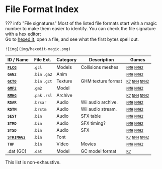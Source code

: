 # File Format Index

??? info "File signatures" 
    Most of the listed file formats start with a magic number to make them easier to identify. You can check the file signature with a hex editor:  
    Go to [hexed.it](https://hexed.it), open a file, and see what the first bytes spell out.

    ![img](img/hexedit-magic.png)

| ID / Name                  | File Ext.     | Category | Description        | Games                                                                                  |
| -------------------------- | ------------- | -------- | ------------------ | -------------------------------------------------------------------------------------- |
| [**`FLCG`**](flcg)         | `.gcl`        | Models   | Collisions meshes  | [`NMH`](/ghm_docs/games/NMH) [`NMH2`](/ghm_docs/games/NMH2)                            |
| **`GAN2`**                 | `.bin` `.ga2` | Anim     |                    | [`NMH`](/ghm_docs/games/NMH) [`NMH2`](/ghm_docs/games/NMH2)                            |
| [**`GCT0`**](gct0)         | `.bin` `.gct` | Texture  | GHM texture format | [`K7`](/ghm_docs/games/K7) [`NMH`](/ghm_docs/games/NMH) [`NMH2`](/ghm_docs/games/NMH2) |
| [**`GMF2`**](gmf2)         | `.gm2`        | Model    |                    | [`NMH`](/ghm_docs/games/NMH) [`NMH2`](/ghm_docs/games/NMH2)                            |
| [**`RMHG`**](rmhg)         | `.pak` `.rsl` | Archive  |                    | [`K7`](/ghm_docs/games/K7) [`NMH`](/ghm_docs/games/NMH) [`NMH2`](/ghm_docs/games/NMH2) |
| **`RSAR`**                 | `.brsar`      | Audio    | Wii audio archive. | [`NMH`](/ghm_docs/games/NMH) [`NMH2`](/ghm_docs/games/NMH2)                            |
| **`RSTM`**                 | `.brstm`      | Audio    | Wii audio stream.  | [`NMH`](/ghm_docs/games/NMH) [`NMH2`](/ghm_docs/games/NMH2)                            |
| **`SEST`**                 | `.bin`        | Audio    | SFX table          | [`NMH`](/ghm_docs/games/NMH) [`NMH2`](/ghm_docs/games/NMH2)                            |
| **`STMD`**                 | `.bin`        | Audio    | SFX timing?        | [`NMH`](/ghm_docs/games/NMH) [`NMH2`](/ghm_docs/games/NMH2)                            |
| **`STSD`**                 | `.bin`        | Audio    | SFX                | [`NMH`](/ghm_docs/games/NMH) [`NMH2`](/ghm_docs/games/NMH2)                            |
| [**`STRIMAG2`**](strimag2) | `.bin`        | Font     |                    | [`K7`](/ghm_docs/games/K7) [`NMH`](/ghm_docs/games/NMH) [`NMH2`](/ghm_docs/games/NMH2) |
| **`THP`**                  | `.bin`        | Video    | Movies             | [`NMH`](/ghm_docs/games/NMH) [`NMH2`](/ghm_docs/games/NMH2)                            |
| .dat (GC)                  | `.dat`        | Model    | GC model format    | [`K7`](/ghm_docs/games/K7)                                                             |

This list is non-exhaustive.